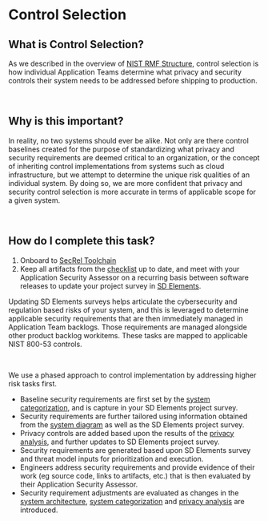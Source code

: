# Control Selection

## What is Control Selection?
As we described in the overview of [NIST RMF Structure](https://verbose-lamp-357464da.pages.github.io/overview/#:~:text=as%20incident%20response.-,RMF%20Structure,-There%20are%20sevent), control selection is how individual Application Teams determine what privacy and security controls their system needs to be addressed before shipping to production. 

<br/>

## Why is this important?
In reality, no two systems should ever be alike. Not only are there control baselines created for the purpose of standardizing what privacy and security requirements are deemed critical to an organization, or the concept of inheriting control implementations from systems such as cloud infrastructure, but we attempt to determine the unique risk qualities of an individual system. By doing so, we are more confident that privacy and security control selection is more accurate in terms of applicable scope for a given system.

<br/>

## How do I complete this task?
1. Onboard to [SecRel Toolchain](https://upgraded-invention-05777635.pages.github.io/onboarding/)
2. Keep all artifacts from the [checklist](checklist.md) up to date, and meet with your Application Security Assessor on a recurring basis between software releases to update your project survey in [SD Elements](https://www.securitycompass.com/sdelements/). 

Updating SD Elements surveys helps articulate the cybersecurity and regulation based risks of your system, and this is leveraged to determine applicable security requirements that are then immediately managed in Application Team backlogs. Those requirements are managed alongside other product backlog workitems. These tasks are mapped to applicable NIST 800-53 controls. 

<br/>

We use a phased approach to control implementation by addressing higher risk tasks first. 

- Baseline security requirements are first set by the [system categorization](categorization.md), and is capture in your SD Elements project survey.
- Security requirements are further tailored using information obtained from the [system diagram](diagram.md) as well as the SD Elements project survey.
- Privacy controls are added based upon the results of the [privacy analysis](privacy.md), and further updates to SD Elements project survey.
- Security requirements are generated based upon SD Elements survey and threat model inputs for prioritization and execution.
- Engineers address security requirements and provide evidence of their work (eg source code, links to artifacts, etc.) that is then evaluated by their Application Security Assessor.
- Security requirement adjustments are evaluated as changes in the [system architecture](diagram.md), [system categorization](categorization.md) and [privacy analysis](privacy.md) are introduced.

